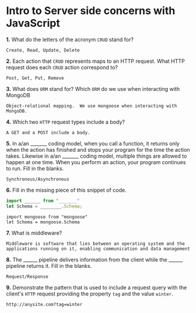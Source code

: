 # Intro to Server side concerns with JavaScript

**1.** What do the letters of the acronym `CRUD` stand for?
<!-- enter you answer in the space below -->
```
Create, Read, Update, Delete
```
**2.** Each action that `CRUD` represents maps to an HTTP request. What HTTP request does each `CRUD` action correspond to?
<!-- enter you answer in the space below -->
```
Post, Get, Put, Remove
```
**3.** What does `ORM` stand for? Which `ORM` do we use when interacting with MongoDB
<!-- enter you answer in the space below -->
```
Object-relational mapping.  We use mongoose when interacting with MongoDB.
```
**4.** Which two `HTTP` request types include a body?
<!-- enter you answer in the space below -->
```
A GET and a POST include a body.
```
**5.** In a/an _______ coding model, when you call a function, it returns only when the action has finished and stops your program for the time the action takes. Likewise in a/an _______ coding model, multiple things are allowed to happen at one time. When you perform an action, your program continues to run.  Fill in the blanks.
<!-- enter you answer in the space below -->
```
Synchronous/Asynchronous
```

**6.** Fill in the missing piece of this snippet of code.
```js
import ______ from "_______"
let Schema = ________.Schema;
```
<!-- enter you answer in the space below -->
```
import mongoose from "mongoose"
let Schema = mongoose.Schema

```
**7.** What is middleware?
<!-- enter you answer in the space below -->
```
Middleware is software that lies between an operating system and the applications running on it, enabling communication and data management
```
**8.** The ______ pipeline delivers information from the client while the ______ pipeline returns it. Fill in the blanks. 
<!-- enter you answer in the space below -->
```
Request/Response
```
**9.** 
Demonstrate the pattern that is used to include a request query with the client's `HTTP` request providing the property `tag` and the value `winter`.
<!-- enter you answer in the space below -->
```
http://anysite.com?tag=winter
```